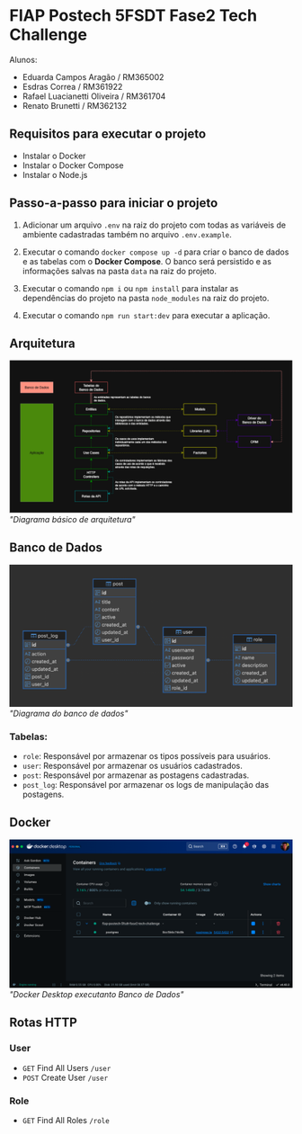 # FIAP Postech 5FSDT Fase2 Tech Challenge

Alunos:

- Eduarda Campos Aragão / RM365002
- Esdras Correa / RM361922
- Rafael Luacianetti Oliveira / RM361704
- Renato Brunetti / RM362132

## Requisitos para executar o projeto

- Instalar o Docker
- Instalar o Docker Compose
- Instalar o Node.js

## Passo-a-passo para iniciar o projeto

1. Adicionar um arquivo `.env` na raiz do projeto com todas as variáveis de ambiente cadastradas também no arquivo `.env.example`.

2. Executar o comando `docker compose up -d` para criar o banco de dados e as tabelas com o **Docker Compose**. O banco será persistido e as informações salvas na pasta `data` na raiz do projeto.

3. Executar o comando `npm i` ou `npm install` para instalar as dependências do projeto na pasta `node_modules` na raiz do projeto.

4. Executar o comando `npm run start:dev` para executar a aplicação.

## Arquitetura

![Diagrama básico de arquitetura!](/assets/images/arch-app-diagram.png 'Diagrama básico de arquitetura') _"Diagrama básico de arquitetura"_

## Banco de Dados

![Diagrama do banco de dados!](/assets/images/db-diagram.png 'Diagrama do banco de dados') _"Diagrama do banco de dados"_

### Tabelas:

- `role`: Responsável por armazenar os tipos possíveis para usuários.
- `user`: Responsável por armazenar os usuários cadastrados.
- `post`: Responsável por armazenar as postagens cadastradas.
- `post_log`: Responsável por armazenar os logs de manipulação das postagens.

## Docker

![Docker Desktop executanto Banco de Dados!](/assets/images/docker-desktop.png 'Docker Desktop executanto Banco de Dados') _"Docker Desktop executanto Banco de Dados"_

## Rotas HTTP


### User

- `GET` Find All Users `/user`
- `POST` Create User `/user`

### Role

- `GET` Find All Roles `/role`